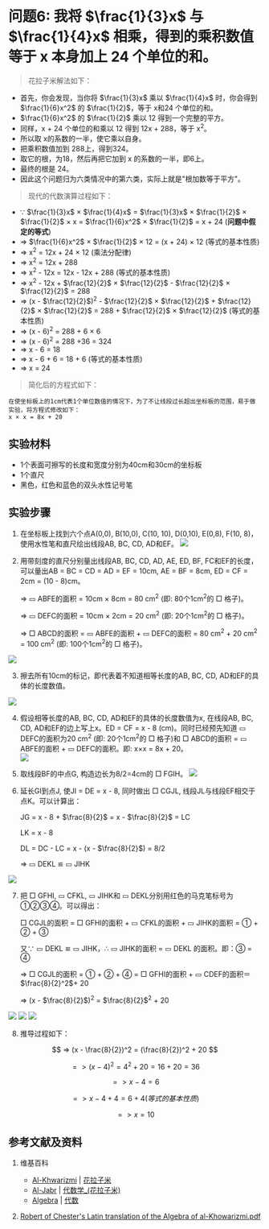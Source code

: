 # 问题6: 我将 $\frac{1}{3}x$ 与 $\frac{1}{4}x$ 相乘，得到的乘积数值等于 x 本身加上 24 个单位的和。

> 花拉子米解法如下：
>   
- 首先，你会发现，当你将 $\frac{1}{3}x$ 乘以 $\frac{1}{4}x$ 时，你会得到 $\frac{1}{6}x^2$ 的 $\frac{1}{2}$，等于 x和24 个单位的和。 
- $\frac{1}{6}x^2$ 的 $\frac{1}{2}$ 乘以 12 得到一个完整的平方。 
- 同样，x + 24 个单位的和乘以 12 得到 12x + 288，等于 x<sup>2</sup>。 
- 所以取 x的系数的一半，使它乘以自身。
- 把乘积数值加到 288上，得到324。 
- 取它的根，为18，然后再把它加到 x 的系数的一半，即6上。
- 最终的根是 24。
- 因此这个问题归为六类情况中的第六类，实际上就是"根加数等于平方"。

> 现代的代数演算过程如下：
>  
- ∵ $\frac{1}{3}x$ × $\frac{1}{4}x$ = $\frac{1}{3}x$ × $\frac{1}{2}$ × $\frac{1}{2}$ × x = $\frac{1}{6}x^2$ × $\frac{1}{2}$ = x + 24	(**问题中假定的等式**)
- =>  $\frac{1}{6}x^2$ × $\frac{1}{2}$  × 12 = (x + 24) × 12  (等式的基本性质) 
- => x<sup>2</sup> = 12x + 24 × 12   (乘法分配律)
- => x<sup>2</sup> = 12x + 288
- => x<sup>2</sup> - 12x = 12x  - 12x + 288  (等式的基本性质) 
- => x<sup>2</sup> - 12x + $\frac{12}{2}$ × $\frac{12}{2}$ - $\frac{12}{2}$ × $\frac{12}{2}$ = 288
- => (x - $\frac{12}{2}$)<sup>2</sup> - $\frac{12}{2}$ × $\frac{12}{2}$  + $\frac{12}{2}$ × $\frac{12}{2}$ = 288 + $\frac{12}{2}$ × $\frac{12}{2}$   (等式的基本性质) 
- => (x - 6)<sup>2</sup> = 288 + 6 × 6 
- => (x - 6)<sup>2</sup> = 288 +36 = 324
- => x - 6 = 18 
- =>  x - 6 + 6 = 18 + 6  (等式的基本性质) 
- => x = 24

> 简化后的方程式如下：
>  
	在使坐标板上的1cm代表1个单位数值的情况下，为了不让线段过长超出坐标板的范围，易于做实验，将方程式修改如下：
	x × x = 8x + 20

## 实验材料

- 1个表面可擦写的长度和宽度分别为40cm和30cm的坐标板
- 1个直尺
- 黑色，红色和蓝色的双头水性记号笔

## 实验步骤

1. 在坐标板上找到六个点A(0,0), B(10,0), C(10, 10), D(0,10), E(0,8), F(10, 8)，使用水性笔和直尺绘出线段AB, BC, CD, AD和EF。
![](/images/函数和极限/花拉子米的《代数学》中典型的推演实验/问题6/1a1.jpg)

2. 用带刻度的直尺分别量出线段AB, BC, CD, AD, AE, ED, BF, FC和EF的长度，可以量出AB = BC = CD = AD = EF = 10cm, AE = BF = 8cm, ED = CF = 2cm = (10 - 8)cm。

	=> ▭ ABFE的面积 = 10cm × 8cm = 80 cm<sup>2</sup> (即: 80个1cm<sup>2</sup>的 □ 格子)。
	
	=> ▭ DEFC的面积 = 10cm × 2cm = 20 cm<sup>2</sup> (即: 20个1cm<sup>2</sup>的 □ 格子)。
	
	=> □ ABCD的面积 =  ▭ ABFE的面积 + ▭ DEFC的面积 = 80 cm<sup>2</sup> + 20 cm<sup>2</sup> = 100 cm<sup>2</sup> (即: 100个1cm<sup>2</sup>的 □ 格子)。 

![](/images/函数和极限/花拉子米的《代数学》中典型的推演实验/问题6/1a2.jpg)

3. 擦去所有10cm的标记，即代表着不知道相等长度的AB, BC, CD, AD和EF的具体的长度数值。

![](/images/函数和极限/花拉子米的《代数学》中典型的推演实验/问题6/1a3.jpg)

4. 假设相等长度的AB, BC, CD, AD和EF的具体的长度数值为x, 在线段AB, BC, CD, AD和EF的边上写上x。ED = CF = x - 8 (cm)。同时已经预先知道 ▭ DEFC的面积为20 cm<sup>2</sup> (即: 20个1cm<sup>2</sup>的 □ 格子)和 □ ABCD的面积 = ▭ ABFE的面积 + ▭ DEFC的面积。即: x×x = 8x + 20。  
![](/images/函数和极限/花拉子米的《代数学》中典型的推演实验/问题6/1a4.jpg)

5. 取线段BF的中点G, 构造边长为8/2=4cm的 □ FGIH。
![](/images/函数和极限/花拉子米的《代数学》中典型的推演实验/问题6/1a5.jpg)

6. 延长GI到点J, 使JI = DE = x - 8, 同时做出 □ CGJL, 线段JL与线段EF相交于点K。可以计算出：

	JG = x - 8 + $\frac{8}{2}$ = x - $\frac{8}{2}$ = LC

	LK = x - 8

	DL = DC - LC = x - (x - $\frac{8}{2}$) = 8/2

	=> ▭ DEKL ≌  ▭ JIHK

![](/images/函数和极限/花拉子米的《代数学》中典型的推演实验/问题6/1a6.jpg)

7. 把 □ GFHI, ▭ CFKL, ▭ JIHK和 ▭ DEKL分别用红色的马克笔标号为 ①②③④。可以得出：

	 □ CGJL的面积 =  □ GFHI的面积 + ▭ CFKL的面积 + ▭ JIHK的面积 = ① + ② + ③

	又∵ ▭ DEKL ≌  ▭ JIHK，∴ ▭ JIHK的面积 = ▭ DEKL 的面积。即：③ = ④

	=>  □ CGJL的面积 = ① + ② + ④ =  □ GFHI的面积 +  ▭ CDEF的面积＝$\frac{8}{2}^2$+ 20

	=> (x - $\frac{8}{2}$)<sup>2</sup> = $\frac{8}{2}$<sup>2</sup> + 20


![](/images/函数和极限/花拉子米的《代数学》中典型的推演实验/问题6/1a7_1.jpg)
![](/images/函数和极限/花拉子米的《代数学》中典型的推演实验/问题6/1a7_2.jpg)
![](/images/函数和极限/花拉子米的《代数学》中典型的推演实验/问题6/1a7_3.jpg)

8. 推导过程如下：

$$ => (x - \frac{8}{2})^2 = (\frac{8}{2})^2 + 20 $$

$$ => (x - 4)^2 = 4^2 + 20 = 16 + 20 = 36 $$

$$ => x - 4 = 6 $$

$$ =>  x - 4 + 4 = 6 + 4 (等式的基本性质) $$

$$ => x = 10 $$

## 参考文献及资料

1. 维基百科
	- [Al-Khwarizmi](https://en.wikipedia.org/wiki/Al-Khwarizmi) | [花拉子米](https://zh.wikipedia.org/wiki/花拉子米) 
	- [Al-Jabr](https://en.wikipedia.org/wiki/Al-Jabr) | [代数学_(花拉子米)](https://zh.wikipedia.org/wiki/代数学 (花拉子米)) 
	- [Algebra](https://en.wikipedia.org/wiki/Algebra) | [代数](https://zh.wikipedia.org/wiki/代数) 

2. [Robert of Chester's Latin translation of the Algebra of al-Khowarizmi.pdf](https://www.wilbourhall.org/pdfs/mbp/robertofchesters00khuw.pdf) 




